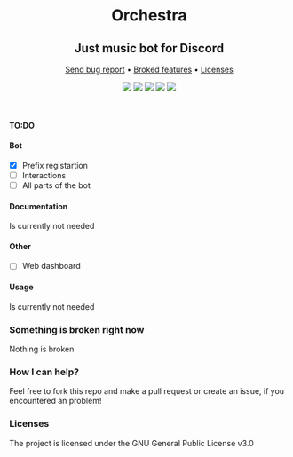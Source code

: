 <p align="center">
  <h1 align="center">Orchestra</h1>
</p>
<p align="center">
  <h2 align="center">Just music bot for Discord</h2>
</p>
<p align="center">
  <a href="https://github.com/Developers-of-Debilos-Empire/Orchestra/issues">Send bug report</a>
  •
  <a href="https://github.com/Developers-of-Debilos-Empire/Orchestra#something-is-broken-right-now">Broked features</a>
  •
  <a href="https://github.com/Developers-of-Debilos-Empire/Orchestra#licenses">Licenses</a>
</p>

<p align="center">
  <img src="https://img.shields.io/github/contributors/Developers-of-Debilos-Empire/Orchestra?style=for-the-badge"/>
  <img src="https://img.shields.io/github/forks/Developers-of-Debilos-Empire/Orchestra?style=for-the-badge"/>
  <img src="https://img.shields.io/github/watchers/Developers-of-Debilos-Empire/Orchestra?style=for-the-badge"/>
  <img src="https://img.shields.io/github/stars/Developers-of-Debilos-Empire/Orchestra?style=for-the-badge"/>
  <img src="https://img.shields.io/github/license/Developers-of-Debilos-Empire/Orchestra?style=for-the-badge"/>
</p>
<br />

#### TO:DO
#### Bot
- [X] Prefix registartion 
- [ ] Interactions
- [ ] All parts of the bot

#### Documentation
Is currently not needed

#### Other
- [ ] Web dashboard

#### Usage
Is currently not needed

### Something is broken right now
Nothing is broken

### How I can help?
Feel free to fork this repo and make a pull request or create an issue, if you encountered an problem!

### Licenses
The project is licensed under the GNU General Public License v3.0
